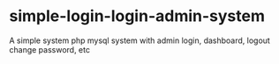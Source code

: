 # simple-login-login-admin-system
A simple system php mysql system with admin login, dashboard, logout change password, etc

